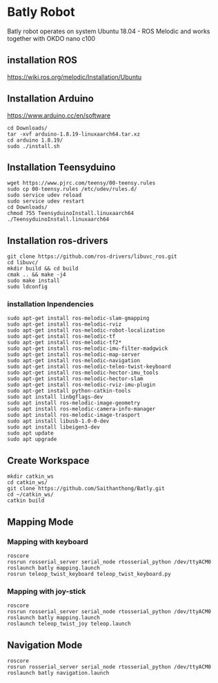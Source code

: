 # Batly Robot
Batly robot operates on system Ubuntu 18.04 - ROS Melodic and works together with OKDO nano c100 


## installation ROS
https://wiki.ros.org/melodic/Installation/Ubuntu


## Installation Arduino
https://www.arduino.cc/en/software

```
cd Downloads/
tar -xvf arduino-1.8.19-linuxaarch64.tar.xz
cd arduino 1.8.19/
sudo ./install.sh
```

## Installation Teensyduino
```
wget https://www.pjrc.com/teensy/00-teensy.rules
sudo cp 00-teensy.rules /etc/udev/rules.d/
sudo service udev reload
sudo service udev restart
cd Downloads/
chmod 755 TeensyduinoInstall.linuxaarch64
./TeensyduinoInstall.linuxaarch64
```

## Installation ros-drivers
```
git clone https://github.com/ros-drivers/libuvc_ros.git
cd libuvc/
mkdir build && cd build
cmak .. && make -j4
sudo make install
sudo ldconfig
```


### installation Inpendencies
```
sudo apt-get install ros-melodic-slam-gmapping 
sudo apt-get install ros-melodic-rviz
sudo apt-get install ros-melodic-robot-localization
sudo apt-get install ros-melodic-tf
sudo apt-get install ros-melodic-tf2*
sudo apt-get install ros-melodic-imu-filter-madgwick
sudo apt-get install ros-melodic-map-server
sudo apt-get install ros-melodic-navigation
sudo apt-get install ros-melodic-teleo-twist-keyboard
sudo apt-get install ros-melodic-hector-imu_tools
sudo apt-get install ros-melodic-hector-slam
sudo apt-get install ros-melodic-rviz-imu-plugin
sudo apt-get install python-catkin-tools
sudo apt install linbgflags-dev
sudo apt install ros-melodic-image-geometry
sudo apt install ros-melodic-camera-info-manager
sudo apt install ros-melodic-image-trasport 
sudo apt install libusb-1.0-0-dev
sudo apt install libeigen3-dev
sudo apt update
sudo apt upgrade
```

## Create Workspace
```
mkdir catkin_ws
cd catkin_ws/
git clone https://github.com/Saithanthong/Batly.git
cd ~/catkin_ws/
catkin build
```


## Mapping Mode
  ### Mapping with keyboard
  ```
  roscore
  rosrun rosserial_server serial_node rtosserial_python /dev/ttyACM0
  roslaunch batly mapping.launch
  rosrun teleop_twist_keyboard teleop_twist_keyboard.py
  ```


  ### Mapping with joy-stick
  ```
  roscore
  rosrun rosserial_server serial_node rtosserial_python /dev/ttyACM0
  roslaunch batly mapping.launch
  roslaunch teleop_twist_joy teleop.launch
  ```

## Navigation Mode
```
roscore
rosrun rosserial_server serial_node rtosserial_python /dev/ttyACM0
roslaunch batly navigation.launch
```
